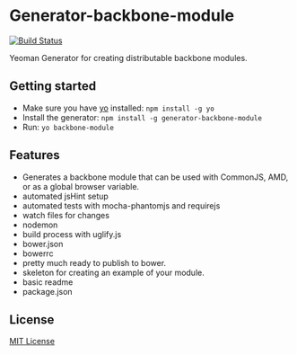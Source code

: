 # Generator-backbone-module
[![Build Status](https://secure.travis-ci.org/nackjicholson/generator-backbone-module.png?branch=master)](https://travis-ci.org/nackjicholson/generator-backbone-module)

Yeoman Generator for creating distributable backbone modules.

## Getting started
- Make sure you have [yo](https://github.com/yeoman/yo) installed:
    `npm install -g yo`
- Install the generator: `npm install -g generator-backbone-module`
- Run: `yo backbone-module`

## Features

- Generates a backbone module that can be used with CommonJS, AMD, or as a global browser variable.
- automated jsHint setup
- automated tests with mocha-phantomjs and requirejs
- watch files for changes
- nodemon
- build process with uglify.js
- bower.json
- bowerrc
- pretty much ready to publish to bower.
- skeleton for creating an example of your module.
- basic readme
- package.json

## License
[MIT License](http://en.wikipedia.org/wiki/MIT_License)
